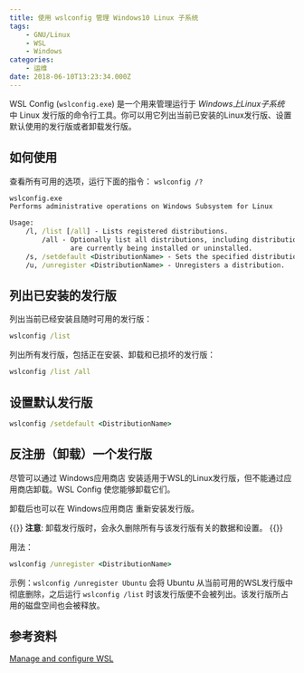 ```yaml
---
title: 使用 wslconfig 管理 Windows10 Linux 子系统
tags:
    - GNU/Linux
    - WSL
    - Windows
categories:
    - 运维
date: 2018-06-10T13:23:34.000Z
---
```


WSL Config (`wslconfig.exe`) 是一个用来管理运行于 *Windows上Linux子系统* 中 Linux 发行版的命令行工具。你可以用它列出当前已安装的Linux发行版、设置默认使用的发行版或者卸载发行版。

<!--more-->

## 如何使用

查看所有可用的选项，运行下面的指令：
`wslconfig /?`

```cmd
wslconfig.exe
Performs administrative operations on Windows Subsystem for Linux

Usage:
    /l, /list [/all] - Lists registered distributions.
        /all - Optionally list all distributions, including distributions that
               are currently being installed or uninstalled.
    /s, /setdefault <DistributionName> - Sets the specified distribution as the default.
    /u, /unregister <DistributionName> - Unregisters a distribution.
```

## 列出已安装的发行版

列出当前已经安装且随时可用的发行版：

```cmd
wslconfig /list
```

列出所有发行版，包括正在安装、卸载和已损坏的发行版：

```cmd
wslconfig /list /all
```

## 设置默认发行版

```cmd
wslconfig /setdefault <DistributionName>
```

## 反注册（卸载）一个发行版

尽管可以通过 Windows应用商店 安装适用于WSL的Linux发行版，但不能通过应用商店卸载。WSL Config 使您能够卸载它们。

卸载后也可以在 Windows应用商店 重新安装发行版。

{{<admonition warning>}}
**注意**: 卸载发行版时，会永久删除所有与该发行版有关的数据和设置。
{{</admonition>}}

用法：

```cmd
wslconfig /unregister <DistributionName>
```

示例：`wslconfig /unregister Ubuntu` 会将 Ubuntu 从当前可用的WSL发行版中彻底删除，之后运行 `wslconfig /list` 时该发行版便不会被列出。该发行版所占用的磁盘空间也会被释放。

## 参考资料

[Manage and configure WSL](https://docs.microsoft.com/en-us/windows/wsl/wsl-config#managing-multiple-linux-distributions)
